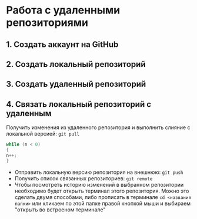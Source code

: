 # Работа с удаленными репозиториями

## 1. Создать аккаунт на GitHub
## 2. Создать локальный репозиторий
## 3. Создать удаленный репозиторий
## 4. Связать локальный репозиторий с удаленным

Получить изменения из удаленного репозитория и выполнить слияние с локальной версией:
`git pull`
```C#
while (n < 0)
{
n++;
}
```

* Отправить локальную версию репозитория на внешнюю:
`git push`
* Получить список связанных репозиториев: `git remote`
* Чтобы посмотреть историю изменений в выбранном репозитории необходимо будет открыть терминал этого репозитория. Можно это сделать двумя способами, либо прописать в терминале `cd <названия папки>` или кликаем по этой папке правой кнопкой мыши и выбираем "открыть во встроеном терминале"

